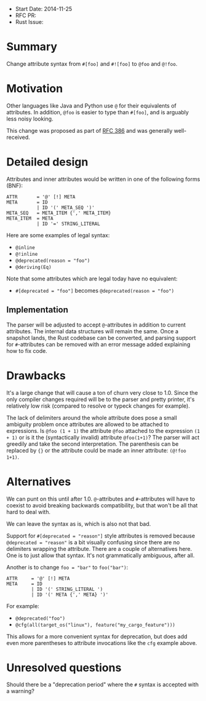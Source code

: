 - Start Date: 2014-11-25
- RFC PR:
- Rust Issue:

# Summary

Change attribute syntax from `#[foo]` and `#![foo]` to `@foo` and `@!foo`.

# Motivation

Other languages like Java and Python use `@` for their equivalents of
attributes. In addition, `@foo` is easier to type than `#[foo]`, and is
arguably less noisy looking.

This change was proposed as part of [RFC
386](https://github.com/rust-lang/rfcs/pull/386/files) and was generally
well-received.

# Detailed design

Attributes and inner attributes would be written in one of the following forms
(BNF):

```
ATTR       = '@' [!] META
META       = ID
           | ID '(' META_SEQ ')'
META_SEQ   = META_ITEM {',' META_ITEM}
META_ITEM  = META
           | ID '=' STRING_LITERAL
```

Here are some examples of legal syntax:

* `@inline`
* `@!inline`
* `@deprecated(reason = "foo")`
* `@deriving(Eq)`

Note that some attributes which are legal today have no equivalent:

* `#[deprecated = "foo"]` becomes `@deprecated(reason = "foo")`

## Implementation

The parser will be adjusted to accept `@`-attributes in addition to current
attributes. The internal data structures will remain the same. Once a snapshot
lands, the Rust codebase can be converted, and parsing support for
`#`-attributes can be removed with an error message added explaining how to fix
code.

# Drawbacks

It's a large change that will cause a ton of churn very close to 1.0. Since the
only compiler changes required will be to the parser and pretty printer, it's
relatively low risk (compared to resolve or typeck changes for example).

The lack of delimiters around the whole attribute does pose a small ambiguity
problem once attributes are allowed to be attached to expressions. Is `@foo
(1 + 1)` the attribute `@foo` attached to the expression `(1 + 1)` or is it
the (syntactically invalid) attribute `@foo(1+1)`? The parser will act greedily
and take the second interpretation. The parenthesis can be replaced by `{}` or
the attribute could be made an inner attribute: `(@!foo 1+1)`.

# Alternatives

We can punt on this until after 1.0. `@`-attributes and `#`-attributes will
have to coexist to avoid breaking backwards compatibility, but that won't be
all that hard to deal with.

We can leave the syntax as is, which is also not that bad.

Support for `#[deprecated = "reason"]` style attributes is removed because
`@deprecated = "reason"` is a bit visually confusing since there are no
delimiters wrapping the attribute. There are a couple of alternatives here.
One is to just allow that syntax. It's not grammatically ambiguous, after all.

Another is to change `foo = "bar"` to `foo("bar")`:
```
ATTR     = '@' [!] META
META     = ID
         | ID '(' STRING_LITERAL ')
         | ID '(' META {',' META} ')'
```

For example:
* `@deprecated("foo")`
* `@cfg(all(target_os("linux"), feature("my_cargo_feature")))`

This allows for a more convenient syntax for deprecation, but does add even
more parentheses to attribute invocations like the `cfg` example above.

# Unresolved questions

Should there be a "deprecation period" where the `#` syntax is accepted with a
warning?

